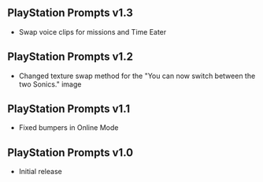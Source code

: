 ## PlayStation Prompts v1.3
- Swap voice clips for missions and Time Eater

## PlayStation Prompts v1.2
- Changed texture swap method for the "You can now switch between the two Sonics." image

## PlayStation Prompts v1.1
- Fixed bumpers in Online Mode

## PlayStation Prompts v1.0
- Initial release
